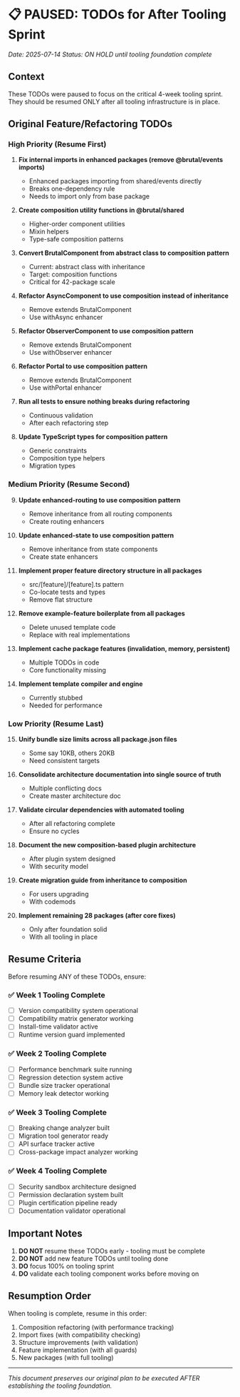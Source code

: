 # 📋 PAUSED: TODOs for After Tooling Sprint

*Date: 2025-07-14*
*Status: ON HOLD until tooling foundation complete*

## Context
These TODOs were paused to focus on the critical 4-week tooling sprint. They should be resumed ONLY after all tooling infrastructure is in place.

## Original Feature/Refactoring TODOs

### High Priority (Resume First)
1. **Fix internal imports in enhanced packages (remove @brutal/events imports)**
   - Enhanced packages importing from shared/events directly
   - Breaks one-dependency rule
   - Needs to import only from base package

2. **Create composition utility functions in @brutal/shared**
   - Higher-order component utilities
   - Mixin helpers
   - Type-safe composition patterns

3. **Convert BrutalComponent from abstract class to composition pattern**
   - Current: abstract class with inheritance
   - Target: composition functions
   - Critical for 42-package scale

4. **Refactor AsyncComponent to use composition instead of inheritance**
   - Remove extends BrutalComponent
   - Use withAsync enhancer

5. **Refactor ObserverComponent to use composition pattern**
   - Remove extends BrutalComponent
   - Use withObserver enhancer

6. **Refactor Portal to use composition pattern**
   - Remove extends BrutalComponent
   - Use withPortal enhancer

7. **Run all tests to ensure nothing breaks during refactoring**
   - Continuous validation
   - After each refactoring step

8. **Update TypeScript types for composition pattern**
   - Generic constraints
   - Composition type helpers
   - Migration types

### Medium Priority (Resume Second)
9. **Update enhanced-routing to use composition pattern**
   - Remove inheritance from all routing components
   - Create routing enhancers

10. **Update enhanced-state to use composition pattern**
    - Remove inheritance from state components
    - Create state enhancers

11. **Implement proper feature directory structure in all packages**
    - src/[feature]/[feature].ts pattern
    - Co-locate tests and types
    - Remove flat structure

12. **Remove example-feature boilerplate from all packages**
    - Delete unused template code
    - Replace with real implementations

13. **Implement cache package features (invalidation, memory, persistent)**
    - Multiple TODOs in code
    - Core functionality missing

14. **Implement template compiler and engine**
    - Currently stubbed
    - Needed for performance

### Low Priority (Resume Last)
15. **Unify bundle size limits across all package.json files**
    - Some say 10KB, others 20KB
    - Need consistent targets

16. **Consolidate architecture documentation into single source of truth**
    - Multiple conflicting docs
    - Create master architecture doc

17. **Validate circular dependencies with automated tooling**
    - After all refactoring complete
    - Ensure no cycles

18. **Document the new composition-based plugin architecture**
    - After plugin system designed
    - With security model

19. **Create migration guide from inheritance to composition**
    - For users upgrading
    - With codemods

20. **Implement remaining 28 packages (after core fixes)**
    - Only after foundation solid
    - With all tooling in place

## Resume Criteria

Before resuming ANY of these TODOs, ensure:

### ✅ Week 1 Tooling Complete
- [ ] Version compatibility system operational
- [ ] Compatibility matrix generator working
- [ ] Install-time validator active
- [ ] Runtime version guard implemented

### ✅ Week 2 Tooling Complete
- [ ] Performance benchmark suite running
- [ ] Regression detection system active
- [ ] Bundle size tracker operational
- [ ] Memory leak detector working

### ✅ Week 3 Tooling Complete
- [ ] Breaking change analyzer built
- [ ] Migration tool generator ready
- [ ] API surface tracker active
- [ ] Cross-package impact analyzer working

### ✅ Week 4 Tooling Complete
- [ ] Security sandbox architecture designed
- [ ] Permission declaration system built
- [ ] Plugin certification pipeline ready
- [ ] Documentation validator operational

## Important Notes

1. **DO NOT** resume these TODOs early - tooling must be complete
2. **DO NOT** add new feature TODOs until tooling done
3. **DO** focus 100% on tooling sprint
4. **DO** validate each tooling component works before moving on

## Resumption Order

When tooling is complete, resume in this order:
1. Composition refactoring (with performance tracking)
2. Import fixes (with compatibility checking)
3. Structure improvements (with validation)
4. Feature implementation (with all guards)
5. New packages (with full tooling)

---

*This document preserves our original plan to be executed AFTER establishing the tooling foundation.*